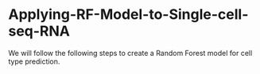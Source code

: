 # Applying-RF-Model-to-Single-cell-seq-RNA
We will follow the following steps to create a Random Forest model for cell type prediction.
